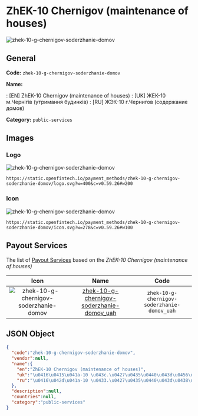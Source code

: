 
# ZhEK-10 Chernigov (maintenance of houses) 
![zhek-10-g-chernigov-soderzhanie-domov](https://static.openfintech.io/payment_methods/zhek-10-g-chernigov-soderzhanie-domov/logo.svg?w=400&c=v0.59.26#w200)  

## General 
**Code:** `zhek-10-g-chernigov-soderzhanie-domov` 
 
**Name:** 
 
:	[EN] ZhEK-10 Chernigov (maintenance of houses) 
:	[UK] ЖЕК-10 м.Чернігів (утримання будинків) 
:	[RU] ЖЭК-10 г.Чернигов (содержание домов) 
 
**Category:** `public-services` 
 

## Images 

### Logo 
![zhek-10-g-chernigov-soderzhanie-domov](https://static.openfintech.io/payment_methods/zhek-10-g-chernigov-soderzhanie-domov/logo.svg?w=400&c=v0.59.26#w200)  

```
https://static.openfintech.io/payment_methods/zhek-10-g-chernigov-soderzhanie-domov/logo.svg?w=400&c=v0.59.26#w200
```  

### Icon 
![zhek-10-g-chernigov-soderzhanie-domov](https://static.openfintech.io/payment_methods/zhek-10-g-chernigov-soderzhanie-domov/icon.svg?w=278&c=v0.59.26#w100)  

```
https://static.openfintech.io/payment_methods/zhek-10-g-chernigov-soderzhanie-domov/icon.svg?w=278&c=v0.59.26#w100
```  

## Payout Services 
 
The list of [Payout Services](/payout-services/) based on the _ZhEK-10 Chernigov (maintenance of houses)_ 

|Icon|Name|Code| 
|:---:|:---:|:---:| 
|![zhek-10-g-chernigov-soderzhanie-domov](https://static.openfintech.io/payout_methods/zhek-10-g-chernigov-soderzhanie-domov/icon.png?w=278&c=v0.59.26#w40) |[zhek-10-g-chernigov-soderzhanie-domov_uah](/payout-services/zhek-10-g-chernigov-soderzhanie-domov_uah/)|`zhek-10-g-chernigov-soderzhanie-domov_uah`| 
 

## JSON Object 

```json
{
  "code":"zhek-10-g-chernigov-soderzhanie-domov",
  "vendor":null,
  "name":{
    "en":"ZhEK-10 Chernigov (maintenance of houses)",
    "uk":"\u0416\u0415\u041a-10 \u043c.\u0427\u0435\u0440\u043d\u0456\u0433\u0456\u0432 (\u0443\u0442\u0440\u0438\u043c\u0430\u043d\u043d\u044f \u0431\u0443\u0434\u0438\u043d\u043a\u0456\u0432)",
    "ru":"\u0416\u042d\u041a-10 \u0433.\u0427\u0435\u0440\u043d\u0438\u0433\u043e\u0432 (\u0441\u043e\u0434\u0435\u0440\u0436\u0430\u043d\u0438\u0435 \u0434\u043e\u043c\u043e\u0432)"
  },
  "description":null,
  "countries":null,
  "category":"public-services"
}
```  
